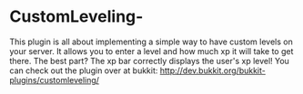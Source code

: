 # CustomLeveling-
This plugin is all about implementing a simple way to have custom levels on your server. It allows you to enter a level and how much xp it will take to get there. The best part? The xp bar correctly displays the user's xp level! You can check out the plugin over at bukkit: http://dev.bukkit.org/bukkit-plugins/customleveling/
